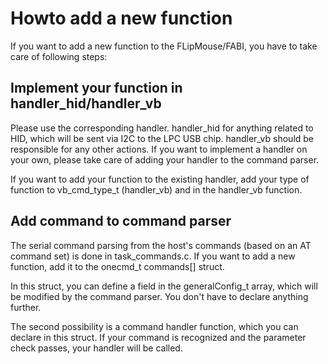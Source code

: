 # Howto add a new function

If you want to add a new function to the FLipMouse/FABI, you have to take care of following steps:

## Implement your function in handler_hid/handler_vb

Please use the corresponding handler. handler_hid for anything related to HID, which will be sent via I2C to the LPC USB chip.
handler_vb should be responsible for any other actions. If you want to implement a handler on your own, please take care of
adding your handler to the command parser.

If you want to add your function to the existing handler, add your type of function to vb_cmd_type_t (handler_vb) and in the
handler_vb function.

## Add command to command parser

The serial command parsing from the host's commands (based on an AT command set) is done in task_commands.c.
If you want to add a new function, add it to the onecmd_t commands[] struct.

In this struct, you can define a field in the generalConfig_t array, which will be modified by the command parser.
You don't have to declare anything further.

The second possibility is a command handler function, which you can declare in this struct. If your
command is recognized and the parameter check passes, your handler will be called.
